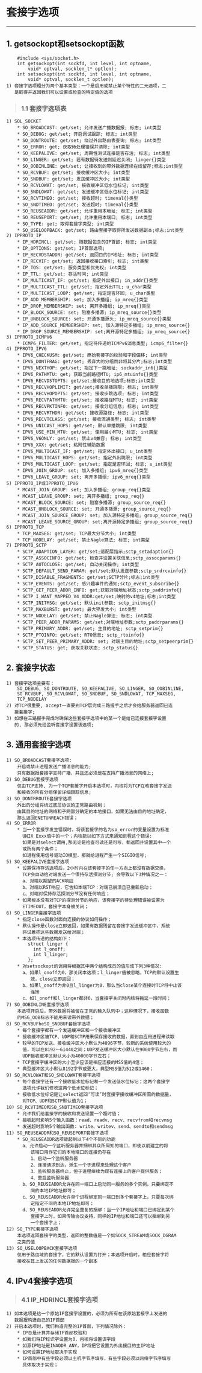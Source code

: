 # **套接字选项**
***


## **1. getsockopt和setsockopt函数**
        #include <sys/socket.h>
        int getsockopt(int sockfd, int level, int optname,
            void* optval, socklen_t* optlen);
        int setsockopt(int sockfd, int level, int optname,
            void* optval, socklen_t optlen);
    1) 套接字选项粗分为两个基本类型：一个是启用或禁止某个特性的二元选项，二
       是取得并返回我们可以设置或检查的特定值的选项
> ### **1.1 套接字选项表**
    1) SOL_SOCKET
        * SO_BROADCAST: get/set; 允许发送广播数据报; 标志; int类型
        * SO_DEBUG: get/set; 开启调试跟踪; 标志; int类型
        * SO_DONTROUTE: get/set; 绕过外出路由表查询; 标志; int类型
        * SO_ERROR: get; 获取待处理错误并清除; int类型
        * SO_KEEPALIVE: get/set; 周期性测试连接是否存活; 标志; int类型
        * SO_LINGER: get/set; 若有数据待发送则延迟关闭; linger{}类型
        * SO_OOBINLINE: get/set; 让接收到的带外数据连续在线留存;标志;int类型
        * SO_RCVBUF: get/set; 接收缓冲区大小; int类型
        * SO_SNDBUF: get/set; 发送缓冲区大小; int类型
        * SO_RCVLOWAT: get/set; 接收缓冲区低水位标记; int类型
        * SO_SNDLOWAT: get/set; 发送缓冲区低水位标记; int类型
        * SO_RCVTIMEO: get/set; 接收超时; timeval{}类型
        * SO_SNDTIMEO: get/set; 发送超时; timeval{}类型
        * SO_REUSEADDR: get/set; 允许重用本地址; 标志; int类型
        * SO_REUSEPORT: get/set; 允许重用本端口; 标志; int类型
        * SO_TYPE: get; 取得套接字类型; int类型
        * SO_USELOOPBACK: get/set; 路由套接字取得所发送数据副本;标志;int类型
    2) IPPROTO_IP
        * IP_HDRINCL: get/set; 随数据包含的IP首部; 标志; int类型
        * IP_OPTIONS: get/set; IP首部选项; 
        * IP_RECVDSTADDR: get/set; 返回目的IP地址; 标志; int类型
        * IP_RECVIF: get/set; 返回接收接口索引; 标志; int类型
        * IP_TOS: get/set; 服务类型和优先权; int类型
        * IP_TTL: get/set; 存活时间; int类型
        * IP_MULTICAST_IF: get/set; 指定外出接口; in_addr{}类型
        * IP_MULTICAST_TTL: get/set; 指定外出TTL; u_char类型
        * IP_MULTICAST_LOOP: get/set; 指定是否环回; u_char类型
        * IP_ADD_MEMBERSHIP: set; 加入多播组; ip_mreq{}类型
        * IP_DROP_MEMBERSHIP: set; 离开多播组; ip_mreq{}类型
        * IP_BLOCK_SOURCE: set; 阻塞多播源; ip_mreq_source{}类型
        * IP_UNBLOCK_SOURCE: set; 开通多播源头; ip_mreq_source{}类型
        * IP_ADD_SOURCE_MEMBERSHIP: set; 加入源特定多播组; ip_mreq_source{}
        * IP_DROP_SOURCE_MEMBERSHIP: set;离开源特定多播组; ip_mreq_source{}
    3) IPPROTO_ICMPV6
        * ICMP6_FILTER: get/set; 指定待传递的ICMPv6消息类型; icmp6_filter{}
    4) IPPROTO_IPV6
        * IPV6_CHECKUSM: get/set; 原始套接字的校验和字段偏移; int类型
        * IPV6_DONTFRAG: get/set; 丢弃大的分组而非将其分片;标志;int类型
        * IPV6_NEXTHOP: get/set; 指定下一跳地址; sockaddr_in6{}类型
        * IPV6_PATHMTU: get; 获取当前路径MTU; ip6_mtuinfo{}类型
        * IPV6_RECVDSTOPTS: get/set;接收目的地选项;标志;int类型
        * IPV6_RECVHOPLIMIT: get/set;接收单播跳限; 标志; int类型
        * IPV6_RECVHOPOPTS: get/set; 接收步跳选项; 标志; int类型
        * IPV6_RECVPATHMTU: get/set; 接收路径MTU; 标志; int类型
        * IPV6_RECVPKTINFO: get/set; 接收分组信息; 标志; int类型
        * IPV6_RECVRTHDR: get/set; 接收源路径; 标志; int类型
        * IPV6_RECVTCLASS: get/set; 接收流通类型; 标志; int类型
        * IPV6_UNICAST_HOPS: get/set; 默认单播跳限; int类型
        * IPV6_USE_MIN_MTU: get/set; 使用最小MTU; 标志; int类型
        * IPV6_V6ONLY: get/set; 禁止v4兼容; 标志; int类型
        * IPV6_XXX: get/set; 粘附性辅助数据
        * IPV6_MULTICAST_IF: get/set; 指定外出接口; u_int类型
        * IPV6_MULTICAST_HOPS: get/set; 指定外出跳限; int类型
        * IPV6_MULTICAST_LOOP: get/set; 指定是否环回; 标志; u_int类型
        * IPV6_JOIN_GROUP: set; 加入多播组; ipv6_mreq{}类型
        * IPV6_LEAVE_GROUP: set; 离开多播组; ipv6_mreq{}类型
    5) IPPROTO_IP或IPPROTO_IPV6
        * MCAST_JOIN_GROUP: set; 加入多播组; group_req{}类型
        * MCAST_LEAVE_GROUP: set; 离开多播组; group_req{}
        * MCAST_BLOCK_SOURCE: set; 阻塞多播源; group_source_req{}
        * MCAST_UNBLOCK_SOURCE: set; 开通多播源; group_source_req{}
        * MCAST_JOIN_SOURCE_GROUP: set; 加入源特定多播组; group_source_req{}
        * MCAST_LEAVE_SOURCE_GROUP: set;离开源特定多播组; group_source_req{}
    6) IPPROTO_TCP
        * TCP_MAXSEG: get/set; TCP最大分节大小; int类型
        * TCP_NODELAY: get/set; 禁止Nagle算法; 标志; int类型
    7) IPPROTO_SCTP
        * SCTP_ADAPTION_LAYER: get/set;适配层指示;sctp_setadaption{}
        * SCTP_ASSOCINFO: get/set; 检查并设置关联信息;sctp_assocparams{}
        * SCTP_AUTOCLOSE: get/set; 自动关闭操作; int类型
        * SCTP_DEFAULT_SEND_PARAM: get/set;默认发送参数;sctp_sndrcvinfo{}
        * SCTP_DISABLE_FRAGMENTS: get/set;SCTP分片;标志;int类型
        * SCTP_EVENTS: get/set; 感兴趣事件的通知;sctp_event_subscribe{}
        * SCTP_GET_PEER_ADDR_INFO: get;获取对端地址状态;sctp_paddrinfo{}
        * SCTP_I_WANT_MAPPED_V4_ADDR:get/set;映射的v4地址;标志;int类型
        * SCTP_INITMSG: get/set; 默认init参数; sctp_initmsg{}
        * SCTP_MAXBURST: get/set; 最大猝发大小; int类型
        * SCTP_NODELAY: get/set; 禁止Nagle算法; 标志; int类型
        * SCTP_PEER_ADDR_PARAMS: get/set;对端地址参数;sctp_paddrparams{}
        * SCTP_PRIMARY_ADDR: get/set; 主目的地址; sctp_setprim{}
        * SCTP_PTOINFO: get/set; RTO信息; sctp_rtoinfo{}
        * SCTP_SET_PEER_PRIMARY_ADDR: set; 对端主目的地址;sctp_setpeerprim{}
        * SCTP_STATUS: get; 获取关联状态; sctp_status{}


## **2. 套接字状态**
    1) 套接字选项主要有：
        SO_DEBUG, SO_DONTROUTE, SO_KEEPALIVE, SO_LINGER, SO_OOBINLINE,
        SO_RCVBUF, SO_RCVLOWAT, SO_SNDBUF, SO_SNDLOWAT, TCP_MAXSEG,
        TCP_NODELAY
    2) 对TCP很重要, accept一直要到TCP层完成三路握手之后才会给服务器返回已连
       接套接字;
    3) 如想在三路握手完成时确保这些套接字选项中的某一个是给已连接套接字设置
       的, 那必须先给监听套接字设置该选项;


## **3. 通用套接字选项**
    1) SO_BROADCAST套接字选项:
        开启或禁止进程发送广播消息的能力;
        只有数据报套接字支持广播，并且还必须是在支持广播消息的网络上;
    2) SO_DEBUG套接字选项
        仅由TCP支持, 为一个TCP套接字开启本选项时，内核将为TCP在改套接字发送
        和接收的所有分组保留详细跟踪信息;
    3) SO_DONTRROUTE套接字选项
        外出的分组将绕过底层协议的正常路由机制；
        由其目的地址的网络和子网部分确定的本地接口，如果无法由目的地址确定，
        那么返回ENETUNREACH错误；
    4) SO_ERROR
        * 当一个套接字发生错误时，将该套接字的名为so_error的变量设置为标准
          UNIX Exxx值中的一个；内核能以如下方式来通知进程这个错误:
          如果是对select调用,那无论是检查可读还是可写，都返回并设置其中一个
          或所有两个条件；
          如进程使用信号驱动IO模型，那就给进程产生一个SIGIO信号;
    5) SO_KEEPALIVE套接字选项
        * 设置保持存活选项后，2小时内在该套接字的任一方向上都没有数据交换，
          TCP会自动给对端发送一个保持存活探测分节; 会导致以下3种情况之一：
          a、对端以期望的ACK响应
          b、对端以RST响应，它告知本端TCP：对端已崩溃且已重新启动；
          c、对端对保持存活探测分节没有任何响应；
        * 如果根本没有对TCP的探测分节的响应，该套接字的待处理错误被设置为
          ETIMEOUT，套接字本身被关闭；
    6) SO_LINGER套接字选项
        * 指定close函数对面向连接的协议如何操作；
        * 默认操作是close立即返回，如果有数据残留在套接字发送缓冲区中，系统
          将试着把这些数据发送给对端；
        * 本选项传递的结构如下：
            struct linger {
              int l_onoff;
              int l_linger;
            };
        * 对setsockopt的调用将根据其中两个结构成员的值形成下列3种情况:
          a、如果l_onoff为0，那关闭本选项；l_linger值被忽略，TCP的默认设置生
             效，close立即返回；
          b、如果l_onoff为非0且l_linger为0，那么当close某个连接时TCP将中止该
             连接
          c、如l_onoff和l_linger都非0，当套接字关闭时内核将拖延一段时间；
    7) SO_OOBINLINE套接字选项
        本选项开启后，带外数据将被留在正常的输入队列中；这种情况下，接收函数
        的MSG_OOB标志不能用来读带外数据；
    8) SO_RCVBUFheSO_SNDBUF套接字选项
        * 每个套接字都有一个发送缓冲区和一个接收缓冲区
        * 接收缓冲区被TCP、UDP和SCTP用来保存接收的数据，直到由应用进程来读取
        * 较早的TCP发送、接收缓冲区大小默认为4096字节，较新的系统使用较大的
          值，可以在8192～61440之间；UDP发送缓冲区大小默认在9000字节左右，而
          UDP接收缓冲区默认大小为40000字节左右；
        * TCP套接字缓冲区的大小至少应该是相应连接的MSS值的4倍；
        * 典型缓冲区大小默认8192字节或更大，典型MSS值为512或1460；
    9) SO_RCVLOWAT和SO_SNDLOWAT套接字选项
        * 每个套接字还有一个接收低水位标记和一个发送低水位标记；这两个套接字
          选项允许我们修改这两个低水位标记；
        * 接收低水位标记是让select返回‘可读’时套接字接收缓冲区所需的数据量，
          对TCP、UDP和SCTP默认值为1；
    10) SO_RCVTIMEO和SO_SNDTIMEO套接字选项
        * 允许我们给套接字的接收和发送设置一个超时值；
        * 接收超时影响5个输入函数：read、readv、recv、recvfrom和recvmsg
        * 发送超时影响5个输出函数: write、writev、send、sendto和sendmsg
    11) SO_REUSEADDR和SO_REUSEPORT套接字选项
        * SO_REUSEADDR选项能起到以下4个不同的功能
          a、允许启动一个监听服务器并捆绑其众所周知的端口，即使以前建立的将
             该端口用作它们的本地端口的连接仍存在
             1、启动一个监听服务器
             2、连接请求到达，派生一个子进程来处理这个客户
             3、监听服务器终止，但子进程继续为现有连接上的客户提供服务；
             4、重启监听服务器
          b、SO_REUSEADDR允许在同一端口上启动同一服务的多个实例，只要绑定不
             同的本地IP地址即可；
          c、SO_REUSEADDR允许单个进程绑定同一端口到多个套接字上，只要每次绑
             定指定不同的本地IP地址即可；
          d、SO_REUSEADDR允许完全重复的捆绑：当一个IP地址和端口已绑定到某个
             套接字上时，如果传输协议支持，同样的IP地址和端口还可以捆绑到另
             一个套接字上；
    12) SO_TYPE套接字选项
        本选项返回套接字的类型，返回的整数值是一个如SOCK_STREAM或SOCK_DGRAM
        之类的值
    13) SO_USELOOPBACK套接字选项
        仅用于路由域的套接字，它的默认设置为打开；本选项开启时，相应套接字将
        接收在其上发送的任何数据报的一个副本


## **4. IPv4套接字选项**
> ### **4.1 IP_HDRINCL套接字选项**
    1) 如本选项是给一个原始IP套接字设置的，必须为所有在该原始套接字上发送的
       数据报构造自己的IP首部
    2) 开启本选项时，我们构造完整的IP首部，下列情况除外：
        * IP总是计算并存储IP首部校验和
        * 如我们将IP标识字设置为0，内核将设置该字段
        * 如源IP地址是INADDR_ANY，IP将把它设置为外出接口的主IP地址
        * 如何设置IP地址取决于实现
        * IP首部中有些字段必须以主机字节序填写，有些字段必须以网络字节序填写
          具体取决于实现；
